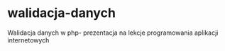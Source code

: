 # walidacja-danych
Walidacja danych w php- prezentacja na lekcje programowania aplikacji internetowych 
